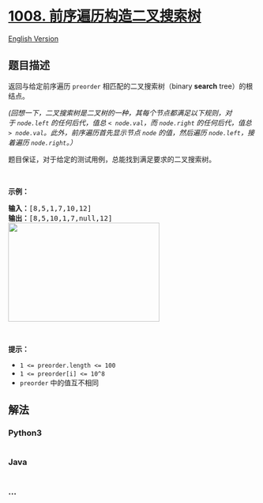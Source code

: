 # [1008. 前序遍历构造二叉搜索树](https://leetcode-cn.com/problems/construct-binary-search-tree-from-preorder-traversal)

[English Version](https://github.com/yanglr/leetcode-ac/blob/master/assets/1000-1099/1008.Construct%20Binary%20Search%20Tree%20from%20Preorder%20Traversal/README_EN.md)

## 题目描述

<!-- 这里写题目描述 -->

<p>返回与给定前序遍历&nbsp;<code>preorder</code> 相匹配的二叉搜索树（binary <strong>search</strong> tree）的根结点。</p>

<p><em>(回想一下，二叉搜索树是二叉树的一种，其每个节点都满足以下规则，对于&nbsp;<code>node.left</code>&nbsp;的任何后代，值总 <code>&lt; node.val</code>，而 <code>node.right</code> 的任何后代，值总 <code>&gt; node.val</code>。此外，前序遍历首先显示节点&nbsp;<code>node</code> 的值，然后遍历 <code>node.left</code>，接着遍历 <code>node.right</code>。）</em></p>

<p>题目保证，对于给定的测试用例，总能找到满足要求的二叉搜索树。</p>

<p>&nbsp;</p>

<p><strong>示例：</strong></p>

<pre><strong>输入：</strong>[8,5,1,7,10,12]
<strong>输出：</strong>[8,5,10,1,7,null,12]
<img alt="" src="https://cdn.jsdelivr.net/gh/yanglr/leetcode-ac@master/assets/1000-1099/1008.Construct%20Binary%20Search%20Tree%20from%20Preorder%20Traversal/images/1266.png" style="height: 200px; width: 306px;">
</pre>

<p>&nbsp;</p>

<p><strong>提示：</strong></p>

<ul>
	<li><code>1 &lt;= preorder.length &lt;= 100</code></li>
	<li><code>1 &lt;= preorder[i]&nbsp;&lt;= 10^8</code></li>
	<li><code>preorder</code> 中的值互不相同</li>
</ul>


## 解法

<!-- 这里可写通用的实现逻辑 -->

<!-- tabs:start -->

### **Python3**

<!-- 这里可写当前语言的特殊实现逻辑 -->

```python

```

### **Java**

<!-- 这里可写当前语言的特殊实现逻辑 -->

```java

```

### **...**

```

```

<!-- tabs:end -->
<!-- tabs:end -->
